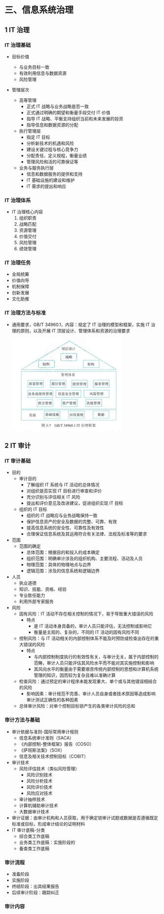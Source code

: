# 三、信息系统治理

## 1 IT 治理

### IT 治理基础

- 目标价值

  - 与业务目标一致
  - 有效利用信息与数据资源
  - 风险管理

- 管理层次

  - 高等管理
    - 正式 IT 战略与业务战略是否一致
    - 正式通过明确的期望和衡量手段交付 IT 价值
    - 指导 IT 战略、平衡支持组织当前和未来发展的投资
    - 指导信息和数据资源的分配
  - 执行管理层
    - 指定 IT 目标
    - 分析新技术的机遇和风险
    - 建设关键过程与核心竞争力
    - 分配责任、定义规程，衡量业绩
    - 管理风险和活的可靠保证等
  - 业务与服务执行层
    - 信息和数据服务的提供和支持
    - IT 基础设施的建设和维护
    - IT 需求的提出和响应

### IT 治理体系

- IT 治理核心内容
  1. 组织职责
  2. 战略匹配
  3. 资源管理
  4. 价值交付
  5. 风险管理
  6. 绩效管理

### IT 治理任务

- 全局统筹
- 价值向导
- 机制保障
- 创新发展
- 文化助推

### IT 治理方法与标准

- 通用要求，GB/T 34960.1，内容：规定了 IT 治理的模型和框架，实施 IT 治理的原则，以及开展 IT 顶层设计、管理体系和资源的治理要求

  ![1692445212327](image/3.信息系统治理/1692445212327.png)

## 2 IT 审计

### IT 审计基础

- 目的
  - 审计目的
    - 了解组织 IT 系统与 IT 活动的总体情况
    - 对组织是否实现 IT 目标进行审查和评价
    - 充分识别与评估相关 IT 风险
    - 提出和评价意见及改进建议，促进组织实现 IT 目标
  - 组织的 IT 目标
    - 组织的 IT 战略应与业务战略保持一致
    - 保护信息资产的安全及数据的完整、可靠、有效
    - 提高信息系统的安全性、可靠性及有效性
    - 合理保证信息系统及其运用符合有关法律、法规及标准等的要求
- 范围
  - 范围的确定
    - 总体范围：根据目的和投入的成本确定
    - 组织范围：明确审计涉及的组织机构、主要流程、活动及人员
    - 物理范围：具体的物理地点与边界
    - 逻辑范围：涉及的信息系统和逻辑边界
- 人员
  - 执业道德
  - 知识、技能、资格、经验
  - 专业胜任能力
  - 利用外部专家服务
- 风险
  - 固有风险：IT 活动不存在相关控制的情况下，易于导致重大错误的风险
    - 特点
      - 是 IT 活动本身具备的，审计人员只能评估，无法控制或影响它
      - 衡量是主观的、复杂的，不同的 IT 活动的固有风险不同
  - 控制风险：与 IT 活动相关的内部控制体系不能及时预防或检查出存在的重大错误的风险
    - 特点
      - 与内部控制制度执行的有效性有关，与审计无关，属于内部控制的范畴，审计人员只能评估其风险水平而不能对其实施控制和影响
      - 其风向水平的衡量由于需要艰苦传统内部控制的思想和计算机系统管理的知识，因而较为复杂且难以准确计算
  - 检查风险：通过预定的审计程序未能发现重大、单个或与其他错误相结合的风险
    - 影响因素：审计规范不完善、审计人员自身或者技术原因等造成影响审计测试正确性的各种因素
  - 总体审计风险：对单个控制目标锁产生的各类审计风险的总和

### 审计方法与基础

- 审计依据与准则-国际常用审计规则
  - 信息系统审计准则（SACA）
  - 《内部控制-整体框架》报告（COSO）
  - 《萨班斯法案》（SOX）
  - 信息及相关技术控制目标（COBIT）
- 审计技术
  - 风险评估技术（类似风险管理）
    - 风险识别技术
    - 风险分析技术
    - 风险评价技术
    - 风险应对技术
  - 审计抽样技术
  - 计算机辅助审计技术
  - 大数据审计技术
- 审计证据：由审计机构和人员获取，用于确定锁审计试题或数据是否遵循既定标准或目标，形成审计结论的证明材料
- IT 审计底稿-分类
  - 综合类工作底稿
  - 业务类工作底稿：实施阶段的
  - 备查类工作底稿

### 审计流程

- 准备阶段
- 实施阶段
- 终结阶段：出具结果报告
- 后续审计阶段：跟踪纠正

### 审计内容
